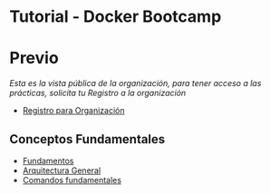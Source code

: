 # Tutorial - Docker Bootcamp

# Previo

*Esta es la vista pública de la organización, para tener acceso a las prácticas, solicita tu Registro a la organización*

* [Registro para Organización](https://itculiacanedu-my.sharepoint.com/:x:/g/personal/ricardo_qm_culiacan_tecnm_mx/EfbRXCjCXMZEnUqIMJ9mU84Bwkl8vPR7cx_DSd4s9hGw6w?e=7K2zdl)

## Conceptos Fundamentales

* [Fundamentos](https://github.com/ENC2023/docker-basic)
* [Arquitectura General](https://dev.to/pavanbelagatti/getting-started-with-docker-for-developers-3apo)
* [Comandos fundamentales](https://gist.github.com/ricardo-qm/5e9c60d0e7171a1ac3910dab3d6ecc59)
